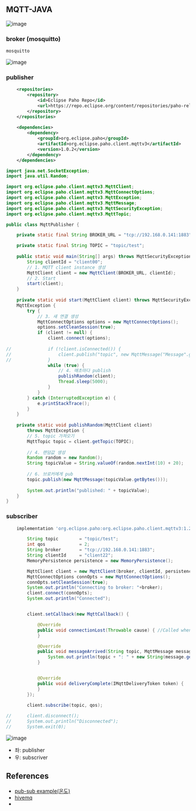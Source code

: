 ## MQTT-JAVA


![image](https://user-images.githubusercontent.com/61821641/187131455-b6ef639e-82d3-4b7d-9a96-33f4a543eb0d.png)

### broker (mosquitto)

```sh
mosquitto
```

![image](https://user-images.githubusercontent.com/61821641/187130577-e9a5416b-1f4a-421c-9f08-332e529f6b52.png)

### publisher

```xml
	<repositories>
	    <repository>
	        <id>Eclipse Paho Repo</id>
	        <url>https://repo.eclipse.org/content/repositories/paho-releases/</url>
	    </repository>
	</repositories>
		
	<dependencies>
		<dependency>
		    <groupId>org.eclipse.paho</groupId>
		    <artifactId>org.eclipse.paho.client.mqttv3</artifactId>
		    <version>1.0.2</version>
		</dependency>
	</dependencies>
```

```java
import java.net.SocketException;
import java.util.Random;

import org.eclipse.paho.client.mqttv3.MqttClient;
import org.eclipse.paho.client.mqttv3.MqttConnectOptions;
import org.eclipse.paho.client.mqttv3.MqttException;
import org.eclipse.paho.client.mqttv3.MqttMessage;
import org.eclipse.paho.client.mqttv3.MqttSecurityException;
import org.eclipse.paho.client.mqttv3.MqttTopic;

public class MqttPublisher {

	private static final String BROKER_URL = "tcp://192.168.0.141:1883";

	private static final String TOPIC = "topic/test";
	
	public static void main(String[] args) throws MqttSecurityException, SocketException, MqttException {
		String clientId = "client00";
		// 1. MQTT client instance 생성
		MqttClient client = new MqttClient(BROKER_URL, clientId);
		// 2. Start
		start(client);
	}
	
	private static void start(MqttClient client) throws MqttSecurityException,
	MqttException {
		try {
			// 3. 새 연결 생성
			MqttConnectOptions options = new MqttConnectOptions();
			options.setCleanSession(true);
			if (client != null) {
				client.connect(options);
			 
//			    if (!client.isConnected()) {
//			        client.publish("topic", new MqttMessage("Message".getBytes()));
//				}
				while (true) {
					// 4. 매초마다 publish
					publishRandom(client);
					Thread.sleep(5000);
				}
			}
		} catch (InterruptedException e) {
			e.printStackTrace();
		}
	}
		
	private static void publishRandom(MqttClient client)
		throws MqttException {
		// 5. topic 가져오기
		MqttTopic topic = client.getTopic(TOPIC);
		
		// 4. 랜덤값 생성
		Random random = new Random();
		String topicValue = String.valueOf(random.nextInt(10) + 20);
		
		// 6. 브로커에게 pub
		topic.publish(new MqttMessage(topicValue.getBytes()));
		
		System.out.println("published: " + topicValue);
	}
}

```

### subscriber

```gradle
	implementation 'org.eclipse.paho:org.eclipse.paho.client.mqttv3:1.2.5'
```
```java
		String topic        = "topic/test";
		int qos             = 2;
		String broker       = "tcp://192.168.0.141:1883";
		String clientId     = "client22";
		MemoryPersistence persistence = new MemoryPersistence();

		MqttClient client = new MqttClient(broker, clientId, persistence);
		MqttConnectOptions connOpts = new MqttConnectOptions();
		connOpts.setCleanSession(true);
		System.out.println("Connecting to broker: "+broker);
		client.connect(connOpts);
		System.out.println("Connected");


		client.setCallback(new MqttCallback() {

		    @Override
		    public void connectionLost(Throwable cause) { //Called when the client lost the connection to the broker 
		    }

		    @Override
		    public void messageArrived(String topic, MqttMessage message) throws Exception {
		        System.out.println(topic + ": " + new String(message.getPayload()));
		    }


			@Override
			public void deliveryComplete(IMqttDeliveryToken token) {	
			}
		});
		        
		client.subscribe(topic, qos);

//		client.disconnect();
//		System.out.println("Disconnected");
//		System.exit(0);
```

![image](https://user-images.githubusercontent.com/61821641/187131288-642ef447-8c62-4577-8771-6436a29b057e.png)
- 좌: publisher
- 우: subscriver

## References
- [pub-sub example(온도)](https://www.genuitec.com/introduction-to-mqtt-protocol/)
- [hivemq](https://www.hivemq.com/blog/mqtt-client-library-encyclopedia-eclipse-paho-java/)
- 